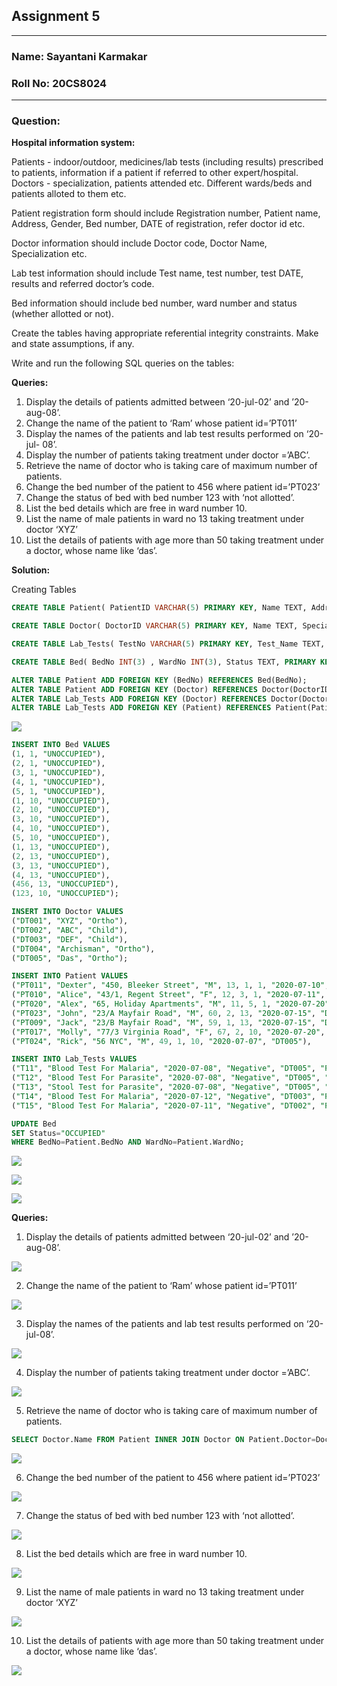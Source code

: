 ## Assignment 5

---

### **Name:** Sayantani Karmakar

### **Roll No:** 20CS8024

---

### **Question:**

**Hospital information system:**

Patients - indoor/outdoor, medicines/lab tests (including results) prescribed to patients, information if a patient if referred to other expert/hospital. Doctors - specialization, patients attended etc. Different wards/beds and patients alloted to them etc.

Patient registration form should include Registration number, Patient name, Address, Gender, Bed number, DATE of registration, refer doctor id etc.

Doctor information should include Doctor code, Doctor Name, Specialization etc.

Lab test information should include Test name, test number, test DATE, results and referred doctor’s code.

Bed information should include bed number, ward number and status (whether allotted or not).

Create the tables having appropriate referential integrity constraints. Make and state assumptions, if any.

Write and run the following SQL queries on the tables:

**Queries:**

1. Display the details of patients admitted between ‘20-jul-02’ and ’20-aug-08’.
2. Change the name of the patient to ‘Ram’ whose patient id=’PT011’
3. Display the names of the patients and lab test results performed on ‘20-jul- 08’.
4. Display the number of patients taking treatment under doctor =’ABC’.
5. Retrieve the name of doctor who is taking care of maximum number of patients.
6. Change the bed number of the patient to 456 where patient id=’PT023’
7. Change the status of bed with bed number 123 with ‘not allotted’.
8. List the bed details which are free in ward number 10.
9. List the name of male patients in ward no 13 taking treatment under doctor ‘XYZ’
10. List the details of patients with age more than 50 taking treatment under a doctor, whose name like ‘das’.

**Solution:**

Creating Tables

```sql
CREATE TABLE Patient( PatientID VARCHAR(5) PRIMARY KEY, Name TEXT, Address TEXT, Gender CHAR(1), Age INT(3), BedNo INT(3), WardNo INT(3), Date_Of_Registration DATE, Doctor VARCHAR(5) );

CREATE TABLE Doctor( DoctorID VARCHAR(5) PRIMARY KEY, Name TEXT, Specialization text );

CREATE TABLE Lab_Tests( TestNo VARCHAR(5) PRIMARY KEY, Test_Name TEXT, Test_Date DATE, Result text, Doctor VARCHAR(5), Patient VARCHAR(5));

CREATE TABLE Bed( BedNo INT(3) , WardNo INT(3), Status TEXT, PRIMARY KEY(BedNo, WardNo));

ALTER TABLE Patient ADD FOREIGN KEY (BedNo) REFERENCES Bed(BedNo);
ALTER TABLE Patient ADD FOREIGN KEY (Doctor) REFERENCES Doctor(DoctorID);
ALTER TABLE Lab_Tests ADD FOREIGN KEY (Doctor) REFERENCES Doctor(DoctorID);
ALTER TABLE Lab_Tests ADD FOREIGN KEY (Patient) REFERENCES Patient(PatientID);
```

![](cols.png)

```sql
INSERT INTO Bed VALUES
(1, 1, "UNOCCUPIED"),
(2, 1, "UNOCCUPIED"),
(3, 1, "UNOCCUPIED"),
(4, 1, "UNOCCUPIED"),
(5, 1, "UNOCCUPIED"),
(1, 10, "UNOCCUPIED"),
(2, 10, "UNOCCUPIED"),
(3, 10, "UNOCCUPIED"),
(4, 10, "UNOCCUPIED"),
(5, 10, "UNOCCUPIED"),
(1, 13, "UNOCCUPIED"),
(2, 13, "UNOCCUPIED"),
(3, 13, "UNOCCUPIED"),
(4, 13, "UNOCCUPIED"),
(456, 13, "UNOCCUPIED"),
(123, 10, "UNOCCUPIED");

INSERT INTO Doctor VALUES
("DT001", "XYZ", "Ortho"),
("DT002", "ABC", "Child"),
("DT003", "DEF", "Child"),
("DT004", "Archisman", "Ortho"),
("DT005", "Das", "Ortho");

INSERT INTO Patient VALUES
("PT011", "Dexter", "450, Bleeker Street", "M", 13, 1, 1, "2020-07-10", "DT002"),
("PT010", "Alice", "43/1, Regent Street", "F", 12, 3, 1, "2020-07-11", "DT003"),
("PT020", "Alex", "65, Holiday Apartments", "M", 11, 5, 1, "2020-07-20", "DT002"),
("PT023", "John", "23/A Mayfair Road", "M", 60, 2, 13, "2020-07-15", "DT001"),
("PT009", "Jack", "23/B Mayfair Road", "M", 59, 1, 13, "2020-07-15", "DT001"),
("PT017", "Molly", "77/3 Virginia Road", "F", 67, 2, 10, "2020-07-20", "DT005"),
("PT024", "Rick", "56 NYC", "M", 49, 1, 10, "2020-07-07", "DT005"),

INSERT INTO Lab_Tests VALUES
("T11", "Blood Test For Malaria", "2020-07-08", "Negative", "DT005", "PT024"),
("T12", "Blood Test For Parasite", "2020-07-08", "Negative", "DT005", "PT024"),
("T13", "Stool Test for Parasite", "2020-07-08", "Negative", "DT005", "PT024"),
("T14", "Blood Test For Malaria", "2020-07-12", "Negative", "DT003", "PT010"),
("T15", "Blood Test For Malaria", "2020-07-11", "Negative", "DT002", "PT011");

UPDATE Bed
SET Status="OCCUPIED"
WHERE BedNo=Patient.BedNo AND WardNo=Patient.WardNo;
```

![](val1.png)

![](val2.png)

![](val3.png)

**Queries:**

1. Display the details of patients admitted between ‘20-jul-02’ and ’20-aug-08’.

![](q1.png)

2. Change the name of the patient to ‘Ram’ whose patient id=’PT011’

![](q2.png)

3. Display the names of the patients and lab test results performed on ‘20-jul-08’.

![](q3.png)

4. Display the number of patients taking treatment under doctor =’ABC’.

![](q4.png)

5. Retrieve the name of doctor who is taking care of maximum number of patients.

```sql
SELECT Doctor.Name FROM Patient INNER JOIN Doctor ON Patient.Doctor=Doctor.DoctorID GROUP BY Doctor.DoctorID HAVING COUNT(PatientID) = (SELECT MAX(patients) FROM (SELECT Doctor.Name, Count(PatientID) patients FROM Patient INNER JOIN Doctor ON Patient.Doctor=Doctor.DoctorID GROUP BY Doctor.DoctorID) s );
```

![](q5.png)

6. Change the bed number of the patient to 456 where patient id=’PT023’

![](q6.png)

7. Change the status of bed with bed number 123 with ‘not allotted’.

![](q7.png)

8. List the bed details which are free in ward number 10.

![](q8.png)

9. List the name of male patients in ward no 13 taking treatment under doctor ‘XYZ’

![](q9.png)

10. List the details of patients with age more than 50 taking treatment under a doctor, whose name like ‘das’.

![](q10.png)
